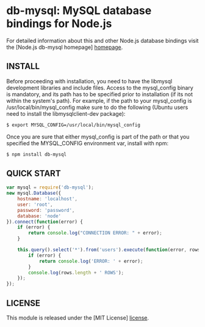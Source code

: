 # db-mysql: MySQL database bindings for Node.js #

For detailed information about this and other Node.js
database bindings visit the [Node.js db-mysql homepage] [homepage].

## INSTALL ##

Before proceeding with installation, you need to have the libmysql
development libraries and include files. Access to the mysql_config 
binary is mandatory, and its path has to be specified prior to 
installation (if its not within the system's path). For example, if 
the path to your mysql_config is /usr/local/bin/mysql_config make 
sure to do the following (Ubuntu users need to install the 
libmysqlclient-dev package):

```bash
$ export MYSQL_CONFIG=/usr/local/bin/mysql_config
```

Once you are sure that either mysql_config is part of the path or that
you specified the MYSQL_CONFIG environment var, install with npm:

```bash
$ npm install db-mysql
```

## QUICK START ##

```javascript
var mysql = require('db-mysql');
new mysql.Database({
    hostname: 'localhost',
    user: 'root',
    password: 'password',
    database: 'node'
}).connect(function(error) {
    if (error) {
        return console.log("CONNECTION ERROR: " + error);
    }

    this.query().select('*').from('users').execute(function(error, rows) {
        if (error) {
            return console.log('ERROR: ' + error);
        }
        console.log(rows.length + ' ROWS');
    });
});
```

## LICENSE ##

This module is released under the [MIT License] [license].

[homepage]: http://nodejsdb.org/db-mysql
[license]: http://www.opensource.org/licenses/mit-license.php
